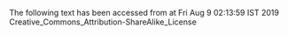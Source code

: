 The following text has been accessed from at Fri Aug 9 02:13:59 IST 2019
Creative_Commons_Attribution-ShareAlike_License
